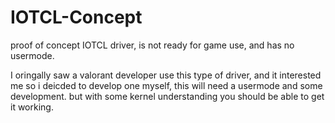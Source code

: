 # IOTCL-Concept
proof of concept IOTCL driver, is not ready for game use, and has no usermode.


I oringally saw a valorant developer use this type of driver, and it interested me so i deicded to develop one myself, this will need a usermode and some development. but with some kernel understanding you should be able to get it working.
